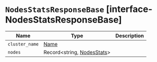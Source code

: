 # `NodesStatsResponseBase` [interface-NodesStatsResponseBase]

| Name | Type | Description |
| - | - | - |
| `cluster_name` | [Name](./Name.md) | &nbsp; |
| `nodes` | Record<string, [NodesStats](./NodesStats.md)> | &nbsp; |
